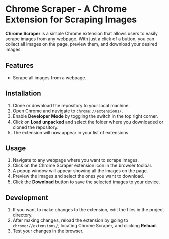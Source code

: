 # Chrome Scraper - A Chrome Extension for Scraping Images

**Chrome Scraper** is a simple Chrome extension that allows users to easily scrape images from any webpage. With just a click of a button, you can collect all images on the page, preview them, and download your desired images.

## Features

-   Scrape all images from a webpage.

## Installation

1. Clone or download the repository to your local machine.
2. Open Chrome and navigate to `chrome://extensions/`.
3. Enable **Developer Mode** by toggling the switch in the top right corner.
4. Click on **Load unpacked** and select the folder where you downloaded or cloned the repository.
5. The extension will now appear in your list of extensions.

## Usage

1. Navigate to any webpage where you want to scrape images.
2. Click on the Chrome Scraper extension icon in the browser toolbar.
3. A popup window will appear showing all the images on the page.
4. Preview the images and select the ones you want to download.
5. Click the **Download** button to save the selected images to your device.

## Development

1. If you want to make changes to the extension, edit the files in the project directory.
2. After making changes, reload the extension by going to `chrome://extensions/`, locating Chrome Scraper, and clicking **Reload**.
3. Test your changes in the browser.

